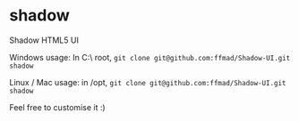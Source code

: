 shadow
======

Shadow HTML5 UI


Windows usage:
In C:\ root, `git clone git@github.com:ffmad/Shadow-UI.git shadow`

Linux / Mac usage:
in /opt, `git clone git@github.com:ffmad/Shadow-UI.git shadow`

Feel free to customise it :)
